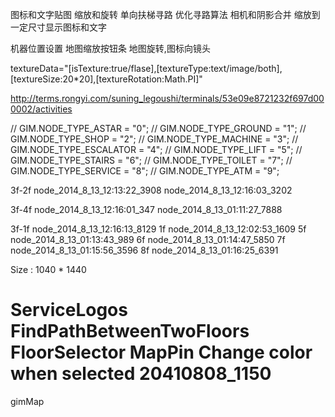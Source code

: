 图标和文字贴图
缩放和旋转
单向扶梯寻路
优化寻路算法
相机和阴影合并
缩放到一定尺寸显示图标和文字

机器位置设置
地图缩放按钮条
地图旋转,图标向镜头

<path nodeId="node_2014_8_29_10:39:27_4316" nodeTypeId="2" bindNodeIds="" nodePosition="-261.78,166.68" textureData="" bindShopId="31_A074" fill="#95C793" deep="20" d="M-523.557,155.072 L-487.709,155.072 L-488.359,178.29 L-514.92,178.29 L-514.92,172.345 L-523.557,172.345Z"/>

textureData="[isTexture:true/flase],[textureType:text/image/both],[textureSize:20*20],[textureRotation:Math.PI]"


http://terms.rongyi.com/suning_legoushi/terminals/53e09e8721232f697d000002/activities

//    GIM.NODE_TYPE_ASTAR 		= "0";
//    GIM.NODE_TYPE_GROUND 	= "1";
//    GIM.NODE_TYPE_SHOP 		= "2";
//    GIM.NODE_TYPE_MACHINE	= "3";
//    GIM.NODE_TYPE_ESCALATOR 	= "4";
//    GIM.NODE_TYPE_LIFT 		= "5";
//    GIM.NODE_TYPE_STAIRS        	= "6";
//    GIM.NODE_TYPE_TOILET		= "7";
//    GIM.NODE_TYPE_SERVICE	= "8";
//    GIM.NODE_TYPE_ATM   		= "9";

3f-2f
node_2014_8_13_12:13:22_3908
node_2014_8_13_12:16:03_3202

3f-4f
node_2014_8_13_12:16:01_347
node_2014_8_13_01:11:27_7888

3f-1f	node_2014_8_13_12:16:13_8129
1f	node_2014_8_13_12:02:53_1609
5f	node_2014_8_13_01:13:43_989
6f	node_2014_8_13_01:14:47_5850
7f	node_2014_8_13_01:15:56_3596
8f	node_2014_8_13_01:16:25_6391


Size : 1040 * 1440

ServiceLogos
FindPathBetweenTwoFloors
FloorSelector
MapPin
Change color when selected
20410808_1150
======

gimMap
